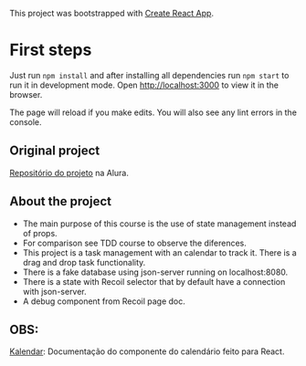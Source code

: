 This project was bootstrapped with [Create React App](https://github.com/facebook/create-react-app).

# First steps
Just run `npm install` and after installing all dependencies run `npm start` to run it in development mode.
Open [http://localhost:3000](http://localhost:3000) to view it in the browser.

The page will reload if you make edits.
You will also see any lint errors in the console.

## Original project
[Repositório do projeto](https://github.com/alura-cursos/event-tracker) na Alura.


## About the project
* The main purpose of this course is the use of state management instead of props.
* For comparison see TDD course to observe the diferences.
* This project is a task management with an calendar to track it. There is a drag and drop task functionality.
* There is a fake database using json-server running on localhost:8080.
* There is a state with Recoil selector that by default have a connection with json-server.
* A debug component from Recoil page doc.


## OBS:
[Kalendar](https://docs.kalend.org/docs/intro): Documentação do componente do calendário feito para React.